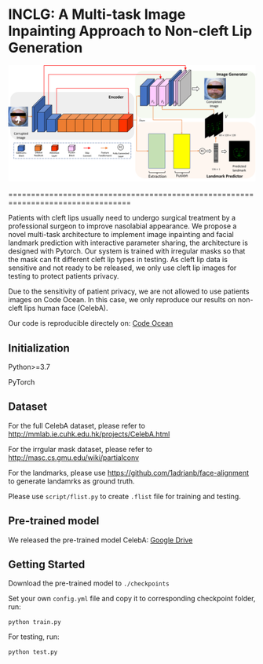 # INCLG: A Multi-task Image Inpainting Approach to Non-cleft Lip Generation

![Image text](https://github.com/ChrisChen1023/INCLG/blob/main/Overview.png)

=================================================================================

Patients with cleft lips usually need to undergo surgical treatment by a professional surgeon to improve nasolabial appearance. We propose a novel multi-task architecture to implement image inpainting and facial landmark prediction with interactive parameter sharing, the architecture is designed with Pytorch. Our system is trained with irregular masks so that the mask can fit different cleft lip types in testing. As cleft lip data is sensitive and not ready to be released, we only use cleft lip images for testing to protect patients privacy. 

Due to the sensitivity of patient privacy, we are not allowed to use patients images on Code Ocean. In this case, we only reproduce our results on non-cleft lips human face (CelebA).

Our code is reproducible directely on: [Code Ocean](https://codeocean.com/capsule/1102688/tree)

**Initialization**
--------------------
Python>=3.7

PyTorch


**Dataset**
--------------------
For the full CelebA dataset, please refer to http://mmlab.ie.cuhk.edu.hk/projects/CelebA.html

For the irrgular mask dataset, please refer to http://masc.cs.gmu.edu/wiki/partialconv

For the landmarks, please use https://github.com/1adrianb/face-alignment to generate landamrks as ground truth.

Please use `script/flist.py` to create `.flist` file for training and testing.



**Pre-trained model**
--------------------
We released the pre-trained model 
CelebA: [Google Drive](https://drive.google.com/drive/folders/1H9FZ-jJUkYBDcNASX8kBnmipgGgv_y7t?usp=sharing)

**Getting Started**
----------------------
Download the pre-trained model to `./checkpoints`

Set your own `config.yml` file and copy it to corresponding checkpoint folder, run:
```
python train.py
```
For testing, run:
```
python test.py
```


